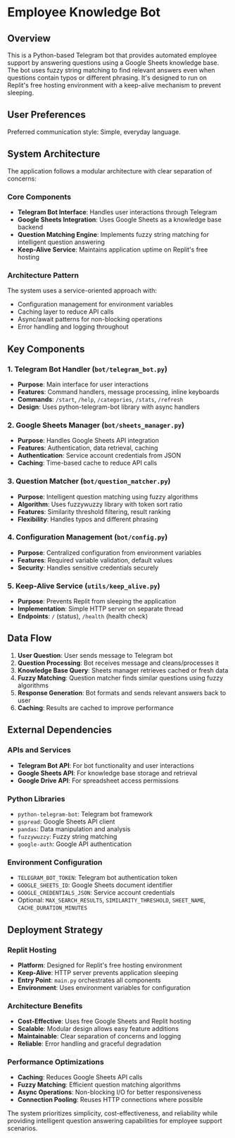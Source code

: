 # Employee Knowledge Bot

## Overview

This is a Python-based Telegram bot that provides automated employee support by answering questions using a Google Sheets knowledge base. The bot uses fuzzy string matching to find relevant answers even when questions contain typos or different phrasing. It's designed to run on Replit's free hosting environment with a keep-alive mechanism to prevent sleeping.

## User Preferences

Preferred communication style: Simple, everyday language.

## System Architecture

The application follows a modular architecture with clear separation of concerns:

### Core Components
- **Telegram Bot Interface**: Handles user interactions through Telegram
- **Google Sheets Integration**: Uses Google Sheets as a knowledge base backend
- **Question Matching Engine**: Implements fuzzy string matching for intelligent question answering
- **Keep-Alive Service**: Maintains application uptime on Replit's free hosting

### Architecture Pattern
The system uses a service-oriented approach with:
- Configuration management for environment variables
- Caching layer to reduce API calls
- Async/await patterns for non-blocking operations
- Error handling and logging throughout

## Key Components

### 1. Telegram Bot Handler (`bot/telegram_bot.py`)
- **Purpose**: Main interface for user interactions
- **Features**: Command handlers, message processing, inline keyboards
- **Commands**: `/start`, `/help`, `/categories`, `/stats`, `/refresh`
- **Design**: Uses python-telegram-bot library with async handlers

### 2. Google Sheets Manager (`bot/sheets_manager.py`)
- **Purpose**: Handles Google Sheets API integration
- **Features**: Authentication, data retrieval, caching
- **Authentication**: Service account credentials from JSON
- **Caching**: Time-based cache to reduce API calls

### 3. Question Matcher (`bot/question_matcher.py`)
- **Purpose**: Intelligent question matching using fuzzy algorithms
- **Algorithm**: Uses fuzzywuzzy library with token sort ratio
- **Features**: Similarity threshold filtering, result ranking
- **Flexibility**: Handles typos and different phrasing

### 4. Configuration Management (`bot/config.py`)
- **Purpose**: Centralized configuration from environment variables
- **Features**: Required variable validation, default values
- **Security**: Handles sensitive credentials securely

### 5. Keep-Alive Service (`utils/keep_alive.py`)
- **Purpose**: Prevents Replit from sleeping the application
- **Implementation**: Simple HTTP server on separate thread
- **Endpoints**: `/` (status), `/health` (health check)

## Data Flow

1. **User Question**: User sends message to Telegram bot
2. **Question Processing**: Bot receives message and cleans/processes it
3. **Knowledge Base Query**: Sheets manager retrieves cached or fresh data
4. **Fuzzy Matching**: Question matcher finds similar questions using fuzzy algorithms
5. **Response Generation**: Bot formats and sends relevant answers back to user
6. **Caching**: Results are cached to improve performance

## External Dependencies

### APIs and Services
- **Telegram Bot API**: For bot functionality and user interactions
- **Google Sheets API**: For knowledge base storage and retrieval
- **Google Drive API**: For spreadsheet access permissions

### Python Libraries
- `python-telegram-bot`: Telegram bot framework
- `gspread`: Google Sheets API client
- `pandas`: Data manipulation and analysis
- `fuzzywuzzy`: Fuzzy string matching
- `google-auth`: Google API authentication

### Environment Configuration
- `TELEGRAM_BOT_TOKEN`: Telegram bot authentication token
- `GOOGLE_SHEETS_ID`: Google Sheets document identifier
- `GOOGLE_CREDENTIALS_JSON`: Service account credentials
- Optional: `MAX_SEARCH_RESULTS`, `SIMILARITY_THRESHOLD`, `SHEET_NAME`, `CACHE_DURATION_MINUTES`

## Deployment Strategy

### Replit Hosting
- **Platform**: Designed for Replit's free hosting environment
- **Keep-Alive**: HTTP server prevents application sleeping
- **Entry Point**: `main.py` orchestrates all components
- **Environment**: Uses environment variables for configuration

### Architecture Benefits
- **Cost-Effective**: Uses free Google Sheets and Replit hosting
- **Scalable**: Modular design allows easy feature additions
- **Maintainable**: Clear separation of concerns and logging
- **Reliable**: Error handling and graceful degradation

### Performance Optimizations
- **Caching**: Reduces Google Sheets API calls
- **Fuzzy Matching**: Efficient question matching algorithms
- **Async Operations**: Non-blocking I/O for better responsiveness
- **Connection Pooling**: Reuses HTTP connections where possible

The system prioritizes simplicity, cost-effectiveness, and reliability while providing intelligent question answering capabilities for employee support scenarios.